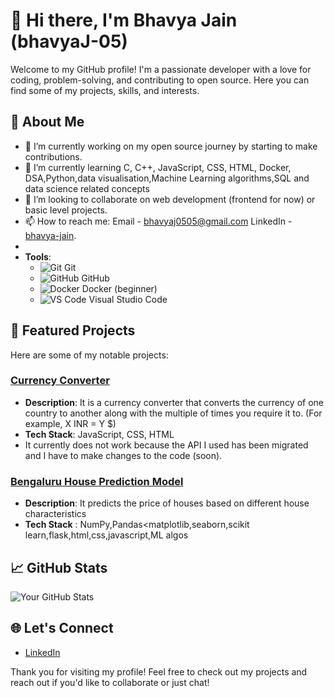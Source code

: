 # 👋 Hi there, I'm Bhavya Jain (bhavyaJ-05)

Welcome to my GitHub profile! I'm a passionate developer with a love for coding, problem-solving, and contributing to open source. Here you can find some of my projects, skills, and interests.

## 🚀 About Me

- 🔭 I’m currently working on my open source journey by starting to make contributions.
- 🌱 I’m currently learning C, C++, JavaScript, CSS, HTML, Docker, DSA,Python,data visualisation,Machine Learning algorithms,SQL and data science related concepts
- 👯 I’m looking to collaborate on web development (frontend for now) or basic level projects.
- 📫 How to reach me: Email - bhavyaj0505@gmail.com  LinkedIn - [bhavya-jain](https://www.linkedin.com/in/bhavya-jain-a57692273/).
- 
- **Tools**:
  - ![Git](https://img.icons8.com/color/48/000000/git.png) Git
  - ![GitHub](https://img.icons8.com/color/48/000000/github.png) GitHub
  - ![Docker](https://img.icons8.com/color/48/000000/docker.png) Docker (beginner)
  - ![VS Code](https://img.icons8.com/color/48/000000/visual-studio-code-2019.png) Visual Studio Code

## 🌟 Featured Projects

Here are some of my notable projects:

### [Currency Converter](https://github.com/bhavyaJ-05/currencyConverter)
- **Description**: It is a currency converter that converts the currency of one country to another along with the multiple of times you require it to. (For example, X INR = Y $)
- **Tech Stack**: JavaScript, CSS, HTML
- It currently does not work because the API I used has been migrated and I have to make changes to the code (soon).
### [Bengaluru House Prediction Model](https://github.com/bhavyaJ-05/bengaluruHousePrediction)
 - **Description**: It predicts the price of houses based on different house characteristics
 - **Tech Stack** : NumPy,Pandas<matplotlib,seaborn,scikit learn,flask,html,css,javascript,ML algos

## 📈 GitHub Stats

![Your GitHub Stats](https://github-readme-stats.vercel.app/api?username=bhavyaJ-05&show_icons=true&theme=radical)

## 🌐 Let's Connect

- [LinkedIn](https://www.linkedin.com/in/bhavya-jain-a57692273/)

Thank you for visiting my profile! Feel free to check out my projects and reach out if you'd like to collaborate or just chat!
